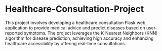 # Healthcare-Consultation-Project
This project involves developing a healthcare consultation Flask web application to provide medical advice and predict diseases based on user-reported symptoms. The project leverages the K-Nearest Neighbors (KNN) algorithm for disease prediction, achieving high accuracy and enhancing healthcare accessibility by offering real-time consultations.
